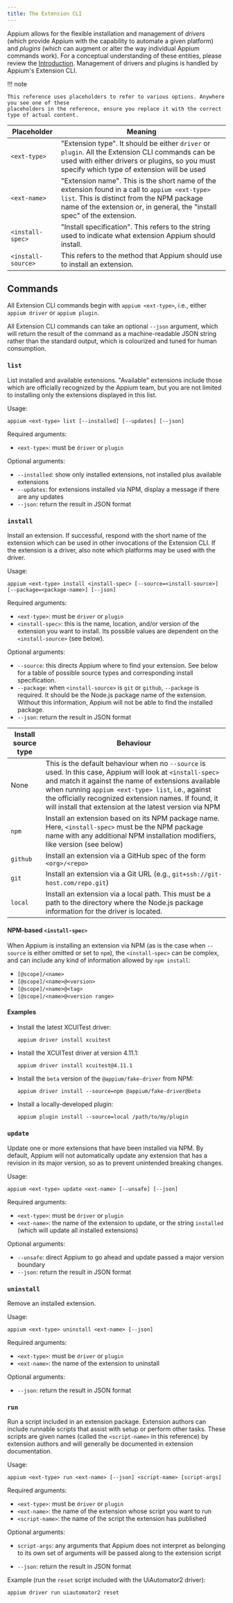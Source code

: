 ```yaml
---
title: The Extension CLI
---
```


Appium allows for the flexible installation and management of _drivers_ (which provide Appium with
the capability to automate a given platform) and *plugins* (which can augment or alter the way
individual Appium commands work). For a conceptual understanding of these entities, please review
the [Introduction](../intro/index.md). Management of drivers and plugins is handled by Appium's
Extension CLI.

!!! note

    This reference uses placeholders to refer to various options. Anywhere you see one of these
    placeholders in the reference, ensure you replace it with the correct type of actual content.

|Placeholder|Meaning|
|--|--|
|`<ext-type>`|"Extension type". It should be either `driver` or `plugin`. All the Extension CLI commands can be used with either drivers or plugins, so you must specify which type of extension will be used|
|`<ext-name>`|"Extension name". This is the short name of the extension found in a call to `appium <ext-type> list`. This is distinct from the NPM package name of the extension or, in general, the "install spec" of the extension.|
|`<install-spec>`|"Install specification". This refers to the string used to indicate what extension Appium should install.|
|`<install-source>`|This refers to the method that Appium should use to install an extension.|

## Commands

All Extension CLI commands begin with `appium <ext-type>`, i.e., either `appium driver` or `appium
plugin`.

All Extension CLI commands can take an optional `--json` argument, which will return the result of
the command as a machine-readable JSON string rather than the standard output, which is colourized
and tuned for human consumption.

### `list`

List installed and available extensions. "Available" extensions include those which are officially
recognized by the Appium team, but you are not limited to installing only the extensions displayed
in this list.

Usage:

```
appium <ext-type> list [--installed] [--updates] [--json]
```

Required arguments:

- `<ext-type>`: must be `driver` or `plugin`

Optional arguments:

- `--installed`: show only installed extensions, not installed plus available extensions
- `--updates`: for extensions installed via NPM, display a message if there are any updates
- `--json`: return the result in JSON format

### `install`

Install an extension. If successful, respond with the short name of the extension which can be used
in other invocations of the Extension CLI. If the extension is a driver, also note which platforms
may be used with the driver.

Usage:

```
appium <ext-type> install <install-spec> [--source=<install-source>] [--package=<package-name>] [--json]
```

Required arguments:

- `<ext-type>`: must be `driver` or `plugin`
- `<install-spec>`: this is the name, location, and/or version of the extension you want to
  install. Its possible values are dependent on the `<install-source>` (see below).

Optional arguments:

- `--source`: this directs Appium where to find your extension. See below for a table of possible
  source types and corresponding install specification.
- `--package`: when `<install-source>` is `git` or `github`, `--package` is required. It should be
  the Node.js package name of the extension. Without this information, Appium will not be able to
  find the installed package.
- `--json`: return the result in JSON format

|Install source type|Behaviour|
|--|--|
|None|This is the default behaviour when no `--source` is used. In this case, Appium will look at `<install-spec>` and match it against the name of extensions available when running `appium <ext-type> list`, i.e., against the officially recognized extension names. If found, it will install that extension at the latest version via NPM|
|`npm`|Install an extension based on its NPM package name. Here, `<install-spec>` must be the NPM package name with any additional NPM installation modifiers, like version (see below)|
|`github`|Install an extension via a GitHub spec of the form `<org>/<repo>`|
|`git`|Install an extension via a Git URL (e.g., `git+ssh://git-host.com/repo.git`)|
|`local`|Install an extension via a local path. This must be a path to the directory where the Node.js package information for the driver is located.|

#### NPM-based `<install-spec>`

When Appium is installing an extension via NPM (as is the case when `--source` is either omitted or
set to `npm`), the `<install-spec>` can be complex, and can include any kind of information allowed
by `npm install`:

- `[@scope]/<name>`
- `[@scope]/<name>@<version>`
- `[@scope]/<name>@<tag>`
- `[@scope]/<name>@<version range>`

#### Examples

- Install the latest XCUITest driver:

    ```
    appium driver install xcuitest
    ```

- Install the XCUITest driver at version 4.11.1:

    ```
    appium driver install xcuitest@4.11.1
    ```

- Install the `beta` version of the `@appium/fake-driver` from NPM:

    ```
    appium driver install --source=npm @appium/fake-driver@beta
    ```

- Install a locally-developed plugin:

    ```
    appium plugin install --source=local /path/to/my/plugin
    ```

### `update`

Update one or more extensions that have been installed via NPM. By default, Appium will not
automatically update any extension that has a revision in its major version, so as to prevent
unintended breaking changes.

Usage:

```
appium <ext-type> update <ext-name> [--unsafe] [--json]
```

Required arguments:

- `<ext-type>`: must be `driver` or `plugin`
- `<ext-name>`: the name of the extension to update, or the string `installed` (which will update
  all installed extensions)

Optional arguments:

- `--unsafe`: direct Appium to go ahead and update passed a major version boundary
- `--json`: return the result in JSON format

### `uninstall`

Remove an installed extension.

Usage:

```
appium <ext-type> uninstall <ext-name> [--json]
```

Required arguments:

- `<ext-type>`: must be `driver` or `plugin`
- `<ext-name>`: the name of the extension to uninstall

Optional arguments:

- `--json`: return the result in JSON format

### `run`

Run a script included in an extension package. Extension authors can include runnable scripts that
assist with setup or perform other tasks. These scripts are given names (called the `<script-name>`
in this reference) by extension authors and will generally be documented in extension
documentation.

Usage:

```
appium <ext-type> run <ext-name> [--json] <script-name> [script-args]
```

Required arguments:

- `<ext-type>`: must be `driver` or `plugin`
- `<ext-name>`: the name of the extension whose script you want to run
- `<script-name>`: the name of the script the extension has published

Optional arguments:

* `script-args`: any arguments that Appium does not interpret as belonging to its own set of
  arguments will be passed along to the extension script
- `--json`: return the result in JSON format

Example (run the `reset` script included with the UiAutomator2 driver):

```
appium driver run uiautomator2 reset
```
